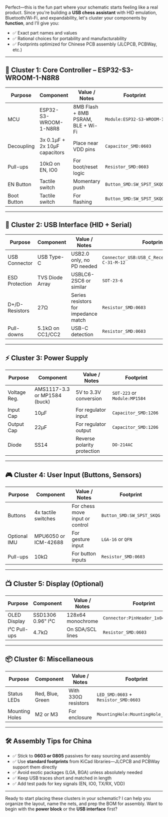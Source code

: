 Perfect—this is the fun part where your schematic starts feeling like a real product. Since you're building a **USB chess assistant** with HID emulation, Bluetooth/Wi-Fi, and expandability, let's cluster your components by **function**, and I’ll give you:

- ✅ Exact part names and values  
- ✅ Rational choices for portability and manufacturability  
- ✅ Footprints optimized for Chinese PCB assembly (JLCPCB, PCBWay, etc.)

---

## 🧠 Cluster 1: **Core Controller – ESP32-S3-WROOM-1-N8R8**

| Purpose        | Component                        | Value / Notes                         | Footprint                     |
|----------------|----------------------------------|----------------------------------------|-------------------------------|
| MCU            | ESP32-S3-WROOM-1-N8R8            | 8MB Flash + 8MB PSRAM, BLE + Wi-Fi     | `Module:ESP32-S3-WROOM-1`     |
| Decoupling     | 3x 0.1µF + 2x 10µF capacitors     | Place near VDD pins                    | `Capacitor_SMD:0603`          |
| Pull-ups       | 10kΩ on EN, IO0                  | For boot/reset logic                   | `Resistor_SMD:0603`           |
| EN Button      | Tactile switch                   | Momentary push                         | `Button_SMD:SW_SPST_SKQG`     |
| Boot Button    | Tactile switch                   | For flashing                           | `Button_SMD:SW_SPST_SKQG`     |

---

## 🔌 Cluster 2: **USB Interface (HID + Serial)**

| Purpose        | Component                        | Value / Notes                         | Footprint                     |
|----------------|----------------------------------|----------------------------------------|-------------------------------|
| USB Connector  | USB Type-C                       | USB2.0 only, no PD needed              | `Connector_USB:USB_C_Receptacle_HRO_TYPE-C-31-M-12` |
| ESD Protection | TVS Diode Array                  | USBLC6-2SC6 or similar                 | `SOT-23-6`                    |
| D+/D- Resistors| 27Ω                              | Series resistors for impedance match   | `Resistor_SMD:0603`           |
| Pull-downs     | 5.1kΩ on CC1/CC2                 | USB-C detection                        | `Resistor_SMD:0603`           |

---

## ⚡ Cluster 3: **Power Supply**

| Purpose        | Component                        | Value / Notes                         | Footprint                     |
|----------------|----------------------------------|----------------------------------------|-------------------------------|
| Voltage Reg.   | AMS1117-3.3 or MP1584 (buck)     | 5V to 3.3V conversion                  | `SOT-223` or `Module:MP1584`  |
| Input Cap      | 10µF                             | For regulator input                   | `Capacitor_SMD:1206`          |
| Output Cap     | 22µF                             | For regulator output                  | `Capacitor_SMD:1206`          |
| Diode          | SS14                             | Reverse polarity protection            | `DO-214AC`                    |

---

## 🎮 Cluster 4: **User Input (Buttons, Sensors)**

| Purpose        | Component                        | Value / Notes                         | Footprint                     |
|----------------|----------------------------------|----------------------------------------|-------------------------------|
| Buttons        | 4x tactile switches              | For chess move input or control        | `Button_SMD:SW_SPST_SKQG`     |
| Optional IMU   | MPU6050 or ICM-42688             | For gesture input                      | `LGA-16` or `QFN`             |
| Pull-ups       | 10kΩ                             | For button inputs                      | `Resistor_SMD:0603`           |

---

## 📺 Cluster 5: **Display (Optional)**

| Purpose        | Component                        | Value / Notes                         | Footprint                     |
|----------------|----------------------------------|----------------------------------------|-------------------------------|
| OLED Display   | SSD1306 0.96" I²C                | 128x64 monochrome                     | `Connector:PinHeader_1x04_P2.54mm` |
| I²C Pull-ups   | 4.7kΩ                            | On SDA/SCL lines                       | `Resistor_SMD:0603`           |

---

## 📦 Cluster 6: **Miscellaneous**

| Purpose        | Component                        | Value / Notes                         | Footprint                     |
|----------------|----------------------------------|----------------------------------------|-------------------------------|
| Status LEDs    | Red, Blue, Green                 | With 330Ω resistors                    | `LED_SMD:0603` + `Resistor_SMD:0603` |
| Mounting Holes | M2 or M3                         | For enclosure                          | `MountingHole:MountingHole_3.2mm` |

---

## 🛠️ Assembly Tips for China

- ✅ Stick to **0603 or 0805** passives for easy sourcing and assembly  
- ✅ Use **standard footprints** from KiCad libraries—JLCPCB and PCBWay support them directly  
- ✅ Avoid exotic packages (LGA, BGA) unless absolutely needed  
- ✅ Keep USB traces short and matched in length  
- ✅ Add test pads for key signals (EN, IO0, TX/RX, VDD)

---

Ready to start placing these clusters in your schematic? I can help you organize the layout, name the nets, and prep the BOM for assembly. Want to begin with the **power block** or the **USB interface** first?
